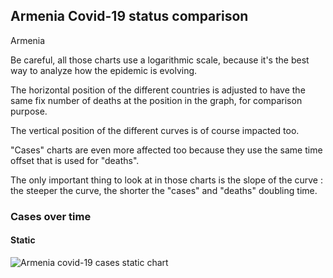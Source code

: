 ## Armenia Covid-19 status comparison 

Armenia



Be careful, all those charts use a logarithmic scale, because it's the best way to analyze how the epidemic is evolving.
 
The horizontal position of the different countries is adjusted to have the same fix number of deaths at the position in the graph, for comparison purpose.

The vertical position of the different curves is of course impacted too.

"Cases" charts are even more affected too because they use the same time offset that is used for "deaths".

The only important thing to look at in those charts is the slope of the curve : the steeper the curve, the shorter the "cases" and "deaths" doubling time.



 
### Cases over time
 
#### Static
![Armenia covid-19 cases static chart](https://raw.githubusercontent.com/madlag/coronavirus_study/master/notebooks/graphs/2020-03-20/countries/Armenia/2020-03-20_Armenia_deaths.png "Armenia covid-19 cases static chart")   

